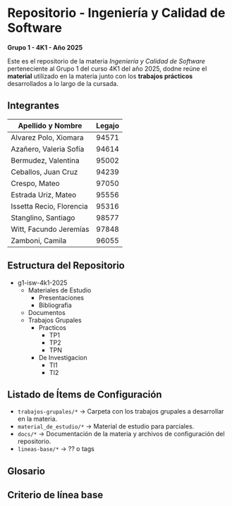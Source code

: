 # Repositorio - Ingeniería y Calidad de Software  
**Grupo 1 - 4K1 - Año 2025**

Este es el repositorio de la materia *Ingeniería y Calidad de Software* perteneciente al Grupo 1 del curso 4K1 del año 2025, dodne reúne el **material** utilizado en la materia junto con los **trabajos prácticos** desarrollados a lo largo de la cursada.  

## Integrantes
|Apellido y Nombre         | Legajo
|------------------------- |--------
|Alvarez Polo, Xiomara     |94571
| Azañero, Valeria Sofía   | 94614
| Bermudez, Valentina      | 95002
| Ceballos, Juan Cruz      | 94239
| Crespo, Mateo            | 97050
| Estrada Uriz, Mateo      | 95556
| Issetta Recio, Florencia | 95316
| Stanglino, Santiago      | 98577
| Witt, Facundo Jeremías   | 97848
| Zamboni, Camila          | 96055 

## Estructura del Repositorio
- g1-isw-4k1-2025
  - Materiales de Estudio
    - Presentaciones
    - Bibliografia 
  - Documentos
  - Trabajos Grupales
    - Practicos
      - TP1
      - TP2
      - TPN 
    - De Investigacion
      - TI1
      - TI2 

## Listado de Ítems de Configuración
- `trabajos-grupales/*` → Carpeta con los trabajos grupales a desarrollar en la materia.
- `material_de_estudio/*` → Material de estudio para parciales.
- `docs/*` → Documentación de la materia y archivos de configuración del repositorio.
- `lineas-base/*` → ?? o tags


## Glosario


## Criterio de línea base

